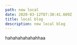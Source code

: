 ```yaml
---
path: new local
date: 2020-03-12T07:38:41.609Z
title: local blog
description: new local blog
---
```

hahahahahahahhaa